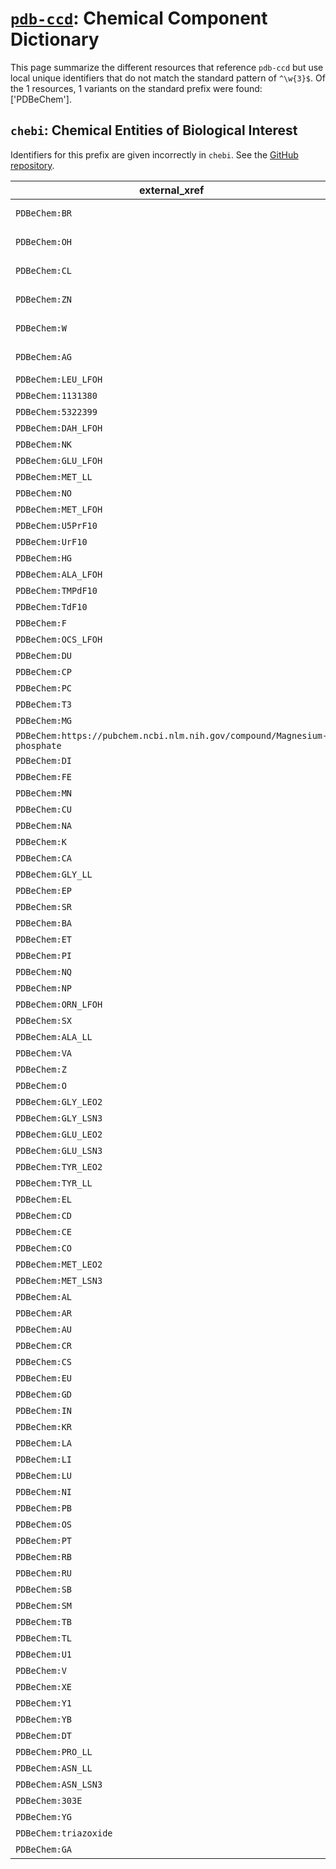 # [`pdb-ccd`](https://bioregistry.io/pdb-ccd): Chemical Component Dictionary

This page summarize the different resources that reference `pdb-ccd`
but use local unique identifiers that do not match the standard pattern of
`^\w{3}$`. Of the 1 resources,
1 variants on the standard prefix were found: ['PDBeChem'].

## `chebi`: Chemical Entities of Biological Interest

Identifiers for this prefix are given incorrectly in `chebi`. See the [GitHub repository](https://github.com/ebi-chebi/ChEBI).

| external_xref                                                            |   usages_count | usages                                                                                               |
|--------------------------------------------------------------------------|----------------|------------------------------------------------------------------------------------------------------|
| `PDBeChem:BR`                                                            |              2 | [CHEBI:15858](https://bioregistry.io/CHEBI:15858), [CHEBI:47265](https://bioregistry.io/CHEBI:47265) |
| `PDBeChem:OH`                                                            |              2 | [CHEBI:16234](https://bioregistry.io/CHEBI:16234), [CHEBI:43176](https://bioregistry.io/CHEBI:43176) |
| `PDBeChem:CL`                                                            |              2 | [CHEBI:17996](https://bioregistry.io/CHEBI:17996), [CHEBI:47853](https://bioregistry.io/CHEBI:47853) |
| `PDBeChem:ZN`                                                            |              2 | [CHEBI:27363](https://bioregistry.io/CHEBI:27363), [CHEBI:29105](https://bioregistry.io/CHEBI:29105) |
| `PDBeChem:W`                                                             |              2 | [CHEBI:27998](https://bioregistry.io/CHEBI:27998), [CHEBI:49955](https://bioregistry.io/CHEBI:49955) |
| `PDBeChem:AG`                                                            |              2 | [CHEBI:49468](https://bioregistry.io/CHEBI:49468), [CHEBI:9141](https://bioregistry.io/CHEBI:9141)   |
| `PDBeChem:LEU_LFOH`                                                      |              1 | [CHEBI:15603](https://bioregistry.io/CHEBI:15603)                                                    |
| `PDBeChem:1131380`                                                       |              1 | [CHEBI:156295](https://bioregistry.io/CHEBI:156295)                                                  |
| `PDBeChem:5322399`                                                       |              1 | [CHEBI:156296](https://bioregistry.io/CHEBI:156296)                                                  |
| `PDBeChem:DAH_LFOH`                                                      |              1 | [CHEBI:15765](https://bioregistry.io/CHEBI:15765)                                                    |
| `PDBeChem:NK`                                                            |              1 | [CHEBI:16008](https://bioregistry.io/CHEBI:16008)                                                    |
| `PDBeChem:GLU_LFOH`                                                      |              1 | [CHEBI:16015](https://bioregistry.io/CHEBI:16015)                                                    |
| `PDBeChem:MET_LL`                                                        |              1 | [CHEBI:16044](https://bioregistry.io/CHEBI:16044)                                                    |
| `PDBeChem:NO`                                                            |              1 | [CHEBI:16480](https://bioregistry.io/CHEBI:16480)                                                    |
| `PDBeChem:MET_LFOH`                                                      |              1 | [CHEBI:16643](https://bioregistry.io/CHEBI:16643)                                                    |
| `PDBeChem:U5PrF10`                                                       |              1 | [CHEBI:16695](https://bioregistry.io/CHEBI:16695)                                                    |
| `PDBeChem:UrF10`                                                         |              1 | [CHEBI:16695](https://bioregistry.io/CHEBI:16695)                                                    |
| `PDBeChem:HG`                                                            |              1 | [CHEBI:16793](https://bioregistry.io/CHEBI:16793)                                                    |
| `PDBeChem:ALA_LFOH`                                                      |              1 | [CHEBI:16977](https://bioregistry.io/CHEBI:16977)                                                    |
| `PDBeChem:TMPdF10`                                                       |              1 | [CHEBI:17013](https://bioregistry.io/CHEBI:17013)                                                    |
| `PDBeChem:TdF10`                                                         |              1 | [CHEBI:17013](https://bioregistry.io/CHEBI:17013)                                                    |
| `PDBeChem:F`                                                             |              1 | [CHEBI:17051](https://bioregistry.io/CHEBI:17051)                                                    |
| `PDBeChem:OCS_LFOH`                                                      |              1 | [CHEBI:17285](https://bioregistry.io/CHEBI:17285)                                                    |
| `PDBeChem:DU`                                                            |              1 | [CHEBI:17622](https://bioregistry.io/CHEBI:17622)                                                    |
| `PDBeChem:CP`                                                            |              1 | [CHEBI:17672](https://bioregistry.io/CHEBI:17672)                                                    |
| `PDBeChem:PC`                                                            |              1 | [CHEBI:18132](https://bioregistry.io/CHEBI:18132)                                                    |
| `PDBeChem:T3`                                                            |              1 | [CHEBI:18258](https://bioregistry.io/CHEBI:18258)                                                    |
| `PDBeChem:MG`                                                            |              1 | [CHEBI:18420](https://bioregistry.io/CHEBI:18420)                                                    |
| `PDBeChem:https://pubchem.ncbi.nlm.nih.gov/compound/Magnesium-phosphate` |              1 | [CHEBI:190298](https://bioregistry.io/CHEBI:190298)                                                  |
| `PDBeChem:DI`                                                            |              1 | [CHEBI:28806](https://bioregistry.io/CHEBI:28806)                                                    |
| `PDBeChem:FE`                                                            |              1 | [CHEBI:29034](https://bioregistry.io/CHEBI:29034)                                                    |
| `PDBeChem:MN`                                                            |              1 | [CHEBI:29035](https://bioregistry.io/CHEBI:29035)                                                    |
| `PDBeChem:CU`                                                            |              1 | [CHEBI:29036](https://bioregistry.io/CHEBI:29036)                                                    |
| `PDBeChem:NA`                                                            |              1 | [CHEBI:29101](https://bioregistry.io/CHEBI:29101)                                                    |
| `PDBeChem:K`                                                             |              1 | [CHEBI:29103](https://bioregistry.io/CHEBI:29103)                                                    |
| `PDBeChem:CA`                                                            |              1 | [CHEBI:29108](https://bioregistry.io/CHEBI:29108)                                                    |
| `PDBeChem:GLY_LL`                                                        |              1 | [CHEBI:29947](https://bioregistry.io/CHEBI:29947)                                                    |
| `PDBeChem:EP`                                                            |              1 | [CHEBI:31549](https://bioregistry.io/CHEBI:31549)                                                    |
| `PDBeChem:SR`                                                            |              1 | [CHEBI:35104](https://bioregistry.io/CHEBI:35104)                                                    |
| `PDBeChem:BA`                                                            |              1 | [CHEBI:37136](https://bioregistry.io/CHEBI:37136)                                                    |
| `PDBeChem:ET`                                                            |              1 | [CHEBI:42478](https://bioregistry.io/CHEBI:42478)                                                    |
| `PDBeChem:PI`                                                            |              1 | [CHEBI:43474](https://bioregistry.io/CHEBI:43474)                                                    |
| `PDBeChem:NQ`                                                            |              1 | [CHEBI:44401](https://bioregistry.io/CHEBI:44401)                                                    |
| `PDBeChem:NP`                                                            |              1 | [CHEBI:44604](https://bioregistry.io/CHEBI:44604)                                                    |
| `PDBeChem:ORN_LFOH`                                                      |              1 | [CHEBI:44667](https://bioregistry.io/CHEBI:44667)                                                    |
| `PDBeChem:SX`                                                            |              1 | [CHEBI:45822](https://bioregistry.io/CHEBI:45822)                                                    |
| `PDBeChem:ALA_LL`                                                        |              1 | [CHEBI:46217](https://bioregistry.io/CHEBI:46217)                                                    |
| `PDBeChem:VA`                                                            |              1 | [CHEBI:46274](https://bioregistry.io/CHEBI:46274)                                                    |
| `PDBeChem:Z`                                                             |              1 | [CHEBI:46563](https://bioregistry.io/CHEBI:46563)                                                    |
| `PDBeChem:O`                                                             |              1 | [CHEBI:46629](https://bioregistry.io/CHEBI:46629)                                                    |
| `PDBeChem:GLY_LEO2`                                                      |              1 | [CHEBI:46738](https://bioregistry.io/CHEBI:46738)                                                    |
| `PDBeChem:GLY_LSN3`                                                      |              1 | [CHEBI:46740](https://bioregistry.io/CHEBI:46740)                                                    |
| `PDBeChem:GLU_LEO2`                                                      |              1 | [CHEBI:46854](https://bioregistry.io/CHEBI:46854)                                                    |
| `PDBeChem:GLU_LSN3`                                                      |              1 | [CHEBI:46855](https://bioregistry.io/CHEBI:46855)                                                    |
| `PDBeChem:TYR_LEO2`                                                      |              1 | [CHEBI:46857](https://bioregistry.io/CHEBI:46857)                                                    |
| `PDBeChem:TYR_LL`                                                        |              1 | [CHEBI:46858](https://bioregistry.io/CHEBI:46858)                                                    |
| `PDBeChem:EL`                                                            |              1 | [CHEBI:4776](https://bioregistry.io/CHEBI:4776)                                                      |
| `PDBeChem:CD`                                                            |              1 | [CHEBI:48775](https://bioregistry.io/CHEBI:48775)                                                    |
| `PDBeChem:CE`                                                            |              1 | [CHEBI:48782](https://bioregistry.io/CHEBI:48782)                                                    |
| `PDBeChem:CO`                                                            |              1 | [CHEBI:48828](https://bioregistry.io/CHEBI:48828)                                                    |
| `PDBeChem:MET_LEO2`                                                      |              1 | [CHEBI:49037](https://bioregistry.io/CHEBI:49037)                                                    |
| `PDBeChem:MET_LSN3`                                                      |              1 | [CHEBI:49038](https://bioregistry.io/CHEBI:49038)                                                    |
| `PDBeChem:AL`                                                            |              1 | [CHEBI:49470](https://bioregistry.io/CHEBI:49470)                                                    |
| `PDBeChem:AR`                                                            |              1 | [CHEBI:49474](https://bioregistry.io/CHEBI:49474)                                                    |
| `PDBeChem:AU`                                                            |              1 | [CHEBI:49482](https://bioregistry.io/CHEBI:49482)                                                    |
| `PDBeChem:CR`                                                            |              1 | [CHEBI:49544](https://bioregistry.io/CHEBI:49544)                                                    |
| `PDBeChem:CS`                                                            |              1 | [CHEBI:49547](https://bioregistry.io/CHEBI:49547)                                                    |
| `PDBeChem:EU`                                                            |              1 | [CHEBI:49588](https://bioregistry.io/CHEBI:49588)                                                    |
| `PDBeChem:GD`                                                            |              1 | [CHEBI:49618](https://bioregistry.io/CHEBI:49618)                                                    |
| `PDBeChem:IN`                                                            |              1 | [CHEBI:49664](https://bioregistry.io/CHEBI:49664)                                                    |
| `PDBeChem:KR`                                                            |              1 | [CHEBI:49695](https://bioregistry.io/CHEBI:49695)                                                    |
| `PDBeChem:LA`                                                            |              1 | [CHEBI:49701](https://bioregistry.io/CHEBI:49701)                                                    |
| `PDBeChem:LI`                                                            |              1 | [CHEBI:49713](https://bioregistry.io/CHEBI:49713)                                                    |
| `PDBeChem:LU`                                                            |              1 | [CHEBI:49746](https://bioregistry.io/CHEBI:49746)                                                    |
| `PDBeChem:NI`                                                            |              1 | [CHEBI:49786](https://bioregistry.io/CHEBI:49786)                                                    |
| `PDBeChem:PB`                                                            |              1 | [CHEBI:49807](https://bioregistry.io/CHEBI:49807)                                                    |
| `PDBeChem:OS`                                                            |              1 | [CHEBI:49812](https://bioregistry.io/CHEBI:49812)                                                    |
| `PDBeChem:PT`                                                            |              1 | [CHEBI:49832](https://bioregistry.io/CHEBI:49832)                                                    |
| `PDBeChem:RB`                                                            |              1 | [CHEBI:49847](https://bioregistry.io/CHEBI:49847)                                                    |
| `PDBeChem:RU`                                                            |              1 | [CHEBI:49862](https://bioregistry.io/CHEBI:49862)                                                    |
| `PDBeChem:SB`                                                            |              1 | [CHEBI:49867](https://bioregistry.io/CHEBI:49867)                                                    |
| `PDBeChem:SM`                                                            |              1 | [CHEBI:49890](https://bioregistry.io/CHEBI:49890)                                                    |
| `PDBeChem:TB`                                                            |              1 | [CHEBI:49902](https://bioregistry.io/CHEBI:49902)                                                    |
| `PDBeChem:TL`                                                            |              1 | [CHEBI:49920](https://bioregistry.io/CHEBI:49920)                                                    |
| `PDBeChem:U1`                                                            |              1 | [CHEBI:49936](https://bioregistry.io/CHEBI:49936)                                                    |
| `PDBeChem:V`                                                             |              1 | [CHEBI:49948](https://bioregistry.io/CHEBI:49948)                                                    |
| `PDBeChem:XE`                                                            |              1 | [CHEBI:49956](https://bioregistry.io/CHEBI:49956)                                                    |
| `PDBeChem:Y1`                                                            |              1 | [CHEBI:49978](https://bioregistry.io/CHEBI:49978)                                                    |
| `PDBeChem:YB`                                                            |              1 | [CHEBI:49980](https://bioregistry.io/CHEBI:49980)                                                    |
| `PDBeChem:DT`                                                            |              1 | [CHEBI:50300](https://bioregistry.io/CHEBI:50300)                                                    |
| `PDBeChem:PRO_LL`                                                        |              1 | [CHEBI:50342](https://bioregistry.io/CHEBI:50342)                                                    |
| `PDBeChem:ASN_LL`                                                        |              1 | [CHEBI:50347](https://bioregistry.io/CHEBI:50347)                                                    |
| `PDBeChem:ASN_LSN3`                                                      |              1 | [CHEBI:50348](https://bioregistry.io/CHEBI:50348)                                                    |
| `PDBeChem:303E`                                                          |              1 | [CHEBI:63871](https://bioregistry.io/CHEBI:63871)                                                    |
| `PDBeChem:YG`                                                            |              1 | [CHEBI:74300](https://bioregistry.io/CHEBI:74300)                                                    |
| `PDBeChem:triazoxide`                                                    |              1 | [CHEBI:83335](https://bioregistry.io/CHEBI:83335)                                                    |
| `PDBeChem:GA`                                                            |              1 | [CHEBI:84043](https://bioregistry.io/CHEBI:84043)                                                    |

